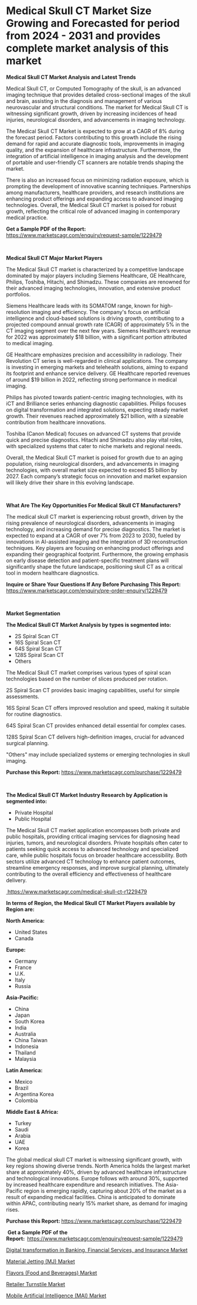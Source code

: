 <p><h1>Medical Skull CT Market Size Growing and Forecasted for period from 2024 - 2031 and provides complete market analysis of this market</h1></p><p><strong>Medical Skull CT Market Analysis and Latest Trends</strong></p>
<p><p>Medical Skull CT, or Computed Tomography of the skull, is an advanced imaging technique that provides detailed cross-sectional images of the skull and brain, assisting in the diagnosis and management of various neurovascular and structural conditions. The market for Medical Skull CT is witnessing significant growth, driven by increasing incidences of head injuries, neurological disorders, and advancements in imaging technology.</p><p>The Medical Skull CT Market is expected to grow at a CAGR of 8% during the forecast period. Factors contributing to this growth include the rising demand for rapid and accurate diagnostic tools, improvements in imaging quality, and the expansion of healthcare infrastructure. Furthermore, the integration of artificial intelligence in imaging analysis and the development of portable and user-friendly CT scanners are notable trends shaping the market.</p><p>There is also an increased focus on minimizing radiation exposure, which is prompting the development of innovative scanning techniques. Partnerships among manufacturers, healthcare providers, and research institutions are enhancing product offerings and expanding access to advanced imaging technologies. Overall, the Medical Skull CT market is poised for robust growth, reflecting the critical role of advanced imaging in contemporary medical practice.</p></p>
<p><strong>Get a Sample PDF of the Report:&nbsp;</strong> <a href="https://www.marketscagr.com/enquiry/request-sample/1229479?utm_campaign=1177&utm_medium=2&utm_source=Github&utm_content=ia&utm_term=15102024&utm_id=medical-skull-ct">https://www.marketscagr.com/enquiry/request-sample/1229479</a></p>
<p>&nbsp;</p>
<p><strong>Medical Skull CT Major Market Players</strong></p>
<p><p>The Medical Skull CT market is characterized by a competitive landscape dominated by major players including Siemens Healthcare, GE Healthcare, Philips, Toshiba, Hitachi, and Shimadzu. These companies are renowned for their advanced imaging technologies, innovation, and extensive product portfolios.</p><p>Siemens Healthcare leads with its SOMATOM range, known for high-resolution imaging and efficiency. The company's focus on artificial intelligence and cloud-based solutions is driving growth, contributing to a projected compound annual growth rate (CAGR) of approximately 5% in the CT imaging segment over the next few years. Siemens Healthcare’s revenue for 2022 was approximately $18 billion, with a significant portion attributed to medical imaging.</p><p>GE Healthcare emphasizes precision and accessibility in radiology. Their Revolution CT series is well-regarded in clinical applications. The company is investing in emerging markets and telehealth solutions, aiming to expand its footprint and enhance service delivery. GE Healthcare reported revenues of around $19 billion in 2022, reflecting strong performance in medical imaging.</p><p>Philips has pivoted towards patient-centric imaging technologies, with its iCT and Brilliance series enhancing diagnostic capabilities. Philips focuses on digital transformation and integrated solutions, expecting steady market growth. Their revenues reached approximately $21 billion, with a sizeable contribution from healthcare innovations.</p><p>Toshiba (Canon Medical) focuses on advanced CT systems that provide quick and precise diagnostics. Hitachi and Shimadzu also play vital roles, with specialized systems that cater to niche markets and regional needs.</p><p>Overall, the Medical Skull CT market is poised for growth due to an aging population, rising neurological disorders, and advancements in imaging technologies, with overall market size expected to exceed $5 billion by 2027. Each company’s strategic focus on innovation and market expansion will likely drive their share in this evolving landscape.</p></p>
<p>&nbsp;</p>
<p><strong>What Are The Key Opportunities For Medical Skull CT Manufacturers?</strong></p>
<p><p>The medical skull CT market is experiencing robust growth, driven by the rising prevalence of neurological disorders, advancements in imaging technology, and increasing demand for precise diagnostics. The market is expected to expand at a CAGR of over 7% from 2023 to 2030, fueled by innovations in AI-assisted imaging and the integration of 3D reconstruction techniques. Key players are focusing on enhancing product offerings and expanding their geographical footprint. Furthermore, the growing emphasis on early disease detection and patient-specific treatment plans will significantly shape the future landscape, positioning skull CT as a critical tool in modern healthcare diagnostics.</p></p>
<p><strong>Inquire or Share Your Questions If Any Before Purchasing This Report:</strong> <a href="https://www.marketscagr.com/enquiry/pre-order-enquiry/1229479?utm_campaign=1177&utm_medium=2&utm_source=Github&utm_content=ia&utm_term=15102024&utm_id=medical-skull-ct">https://www.marketscagr.com/enquiry/pre-order-enquiry/1229479</a></p>
<p>&nbsp;</p>
<p><strong>Market Segmentation</strong></p>
<p><strong>The Medical Skull CT Market Analysis by types is segmented into:</strong></p>
<p><ul><li>2S Spiral Scan CT</li><li>16S Spiral Scan CT</li><li>64S Spiral Scan CT</li><li>128S Spiral Scan CT</li><li>Others</li></ul></p>
<p><p>The Medical Skull CT market comprises various types of spiral scan technologies based on the number of slices produced per rotation. </p><p>2S Spiral Scan CT provides basic imaging capabilities, useful for simple assessments. </p><p>16S Spiral Scan CT offers improved resolution and speed, making it suitable for routine diagnostics. </p><p>64S Spiral Scan CT provides enhanced detail essential for complex cases. </p><p>128S Spiral Scan CT delivers high-definition images, crucial for advanced surgical planning. </p><p>"Others" may include specialized systems or emerging technologies in skull imaging.</p></p>
<p><strong>Purchase this Report:&nbsp;</strong><a href="https://www.marketscagr.com/purchase/1229479?utm_campaign=1177&utm_medium=2&utm_source=Github&utm_content=ia&utm_term=15102024&utm_id=medical-skull-ct">https://www.marketscagr.com/purchase/1229479</a></p>
<p>&nbsp;</p>
<p><strong>The Medical Skull CT Market Industry Research by Application is segmented into:</strong></p>
<p><ul><li>Private Hospital</li><li>Public Hospital</li></ul></p>
<p><p>The Medical Skull CT market application encompasses both private and public hospitals, providing critical imaging services for diagnosing head injuries, tumors, and neurological disorders. Private hospitals often cater to patients seeking quick access to advanced technology and specialized care, while public hospitals focus on broader healthcare accessibility. Both sectors utilize advanced CT technology to enhance patient outcomes, streamline emergency responses, and improve surgical planning, ultimately contributing to the overall efficiency and effectiveness of healthcare delivery.</p></p>
<p><a href="https://www.marketscagr.com/medical-skull-ct-r1229479?utm_campaign=1177&utm_medium=2&utm_source=Github&utm_content=ia&utm_term=15102024&utm_id=medical-skull-ct">&nbsp;https://www.marketscagr.com/medical-skull-ct-r1229479</a></p>
<p><strong>In terms of Region, the Medical Skull CT Market Players available by Region are:</strong></p>
<p>
    <p> <strong> North America: </strong>
        <ul>
            <li>United States</li>
            <li>Canada</li>
        </ul>
        </p> 
    <p> <strong> Europe: </strong>
        <ul>
            <li>Germany</li>
            <li>France</li>
            <li>U.K.</li>
            <li>Italy</li>
            <li>Russia</li>
        </ul>
        </p> 
    <p> <strong> Asia-Pacific: </strong>
        <ul>
            <li>China</li>
            <li>Japan</li>
            <li>South Korea</li>
            <li>India</li>
            <li>Australia</li>
            <li>China Taiwan</li>
            <li>Indonesia</li>
            <li>Thailand</li>
            <li>Malaysia</li>
        </ul>
        </p> 
    <p> <strong> Latin America: </strong>
        <ul>
            <li>Mexico</li>
            <li>Brazil</li>
            <li>Argentina Korea</li>
            <li>Colombia</li>
        </ul>
        </p> 
    <p> <strong> Middle East & Africa: </strong>
        <ul>
            <li>Turkey</li>
            <li>Saudi</li>
            <li>Arabia</li>
            <li>UAE</li>
            <li>Korea</li>
        </ul>
    </p>
    </p>
<p><p>The global medical skull CT market is witnessing significant growth, with key regions showing diverse trends. North America holds the largest market share at approximately 40%, driven by advanced healthcare infrastructure and technological innovations. Europe follows with around 30%, supported by increased healthcare expenditure and research initiatives. The Asia-Pacific region is emerging rapidly, capturing about 20% of the market as a result of expanding medical facilities. China is anticipated to dominate within APAC, contributing nearly 15% market share, as demand for imaging rises.</p></p>
<p><strong>Purchase this Report: </strong><a href="https://www.marketscagr.com/purchase/1229479?utm_campaign=1177&utm_medium=2&utm_source=Github&utm_content=ia&utm_term=15102024&utm_id=medical-skull-ct">https://www.marketscagr.com/purchase/1229479</a></p>
<p>&nbsp;<strong>Get a Sample PDF of the Report:&nbsp;&nbsp;</strong><a href="https://www.marketscagr.com/enquiry/request-sample/1229479?utm_campaign=1177&utm_medium=2&utm_source=Github&utm_content=ia&utm_term=15102024&utm_id=medical-skull-ct">https://www.marketscagr.com/enquiry/request-sample/1229479</a></p>
<p><strong></strong></p>
<p><p><a href="https://www.linkedin.com/pulse/digital-transformation-banking-financial-services-insurance-8lj1e?trk=public_post_embed_feed-article-content&utm_campaign=1177&utm_medium=2&utm_source=Github&utm_content=ia&utm_term=15102024&utm_id=medical-skull-ct">Digital transformation in Banking, Financial Services, and Insurance Market</a></p><p><a href="https://github.com/doyeme32g/Market-Research-Report-List-1/blob/main/material-jetting-mj-market.md?utm_campaign=1177&utm_medium=2&utm_source=Github&utm_content=ia&utm_term=15102024&utm_id=medical-skull-ct">Material Jetting (MJ) Market</a></p><p><a href="https://www.linkedin.com/pulse/flavors-food-beverages-spectrum-usage-patterns-sector-evolution-ujcsf?trk=public_post_embed_feed-article-content&utm_campaign=1177&utm_medium=2&utm_source=Github&utm_content=ia&utm_term=15102024&utm_id=medical-skull-ct">Flavors (Food and Beverages) Market</a></p><p><a href="https://github.com/jessika4zyyh/Market-Research-Report-List-1/blob/main/retailer-turnstile-market.md?utm_campaign=1177&utm_medium=2&utm_source=Github&utm_content=ia&utm_term=15102024&utm_id=medical-skull-ct">Retailer Turnstile Market</a></p><p><a href="https://www.linkedin.com/pulse/mobile-artificial-intelligence-mai-market-growth-segmentation-khiwf?trk=public_post_embed_feed-article-content&utm_campaign=1177&utm_medium=2&utm_source=Github&utm_content=ia&utm_term=15102024&utm_id=medical-skull-ct">Mobile Artificial Intelligence (MAI) Market</a></p></p>
